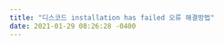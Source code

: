 ```yaml
---
title: "디스코드 installation has failed 오류 해결방법"
date: 2021-01-29 08:26:28 -0400
---
```

<div style='height:0;overflow:hidden'>
2021-01-29-10.md

철없는 외삼촌
 
디스코드 installation has failed 오류 간단하게 해결하는 방법
IT/IT 기타 2021. 1. 17. 00:01

 
 

온라인 게임을 할 때 솔플이 아닌 파티 플레이를 한다면 디스코드는 거의 필수로 사용하는 프로그램 중 하나입니다. 디스코드를 설치하는 과정은 어렵진 않지만 문제는 설치하는 과정에서 오류가 뜨는 경우가 생각보다 많이 있습니다.

 

Installation has fialed 대표적인 오류 원인
 

설치를 하지 못했다는 Installation has failed 라는 메시지를 보게되는데 대표적으로 자주 발생하는 오류는 닷넷프레임워크 4.5 버전 이하가 설치되어 있거나 또는 설치되어 있지 않은 경우에 이러한 오류가 발생합니다


 

해결하는 방법은 닷넷프레임워크 4.5 또는 그 이상의 버전을 설치 해주면 됩니다. 지금부터 닷넷프레임워크 4.5 버전을 설치하는 방법에 대해 알아보도록 하겠습니다.

 

닷넷 프레임워크 4.5 설치방법
 

1. 아래 닷넷 프래임워크 4.5 설치 사이트 링크를 클릭하면 MS에서 제공하는 프레임워크를 버전별로 다운로드하고 설치 할수 있습니다.

 
Download .NET Framework 4.5 | Free official downloads

Downloads for building and running applications with .NET Framework 4.5 . Get web installer, offline installer, and language pack downloads for .NET Framework.

dotnet.microsoft.com
2. 제가 올려놓은 링크는 닷넷프레임워크 4.5버전이지만 스크롤 아래로 쭉 내리면 다른 버전을 선택하고 설치 할수 있습니다. 최신 버전은 4.8이지만 무조건 버전이 높다고 좋은 것은 아니니 4.5 또는 4.6버전을 설치하시길 추천 드립니다. 닷넷프레임 워크를 설치 한 다음에 디스코드가 정상적으로 설치가 되는지 확인 하시면 되겠습니다


 

 

닷넷프레임워크를 설치를 했는데도 오류 메세지가 뜨는 경우가 있습니다 이럴때는 설치하는 과정에서 남겨진 잔여 파일이나 폴더를 제거한 다음 재설치를 진행하면 됩니다.

 

잔여 파일 또는 폴더 제거 방법
 

1. 키보드의 윈도우키 + R 버튼을 눌러서 실행창을 열어줍니다.


 

2. 실행창 텍스트 입력 부분에 " %appdata% " 를 입력 후 확인 버튼을 클릭 합니다.


 

3. 윈도우 탐색기가 열리면서 Appdata 폴더로 바로 이동하게 됩니다. 여기에서 디스코드 폴더를 찾은 다음에 마우스 우클릭을 하고 "삭제"를 클릭 합니다.


 

3. 이번에도 똑같이 윈도우키 + R 을 눌러서 실행창을 열은 후 " %localappdata% "를 입력하고 확인을 클릭합니다. 


 

4. 마찬가지로 Discord 폴더를 찾은 다음에 마우스 우클릭 "삭제"를 합니다. 


 

이렇게 두 개의 폴더를 제거를 한 다음에 컴퓨터를 한 번 재부팅을 하고 디스코드를 설치해 보시기 바랍니다.  참고로 Discord 폴더가 삭제가 안될 때( 다른 폴더 사용중, 프로세스 실행중, 관리자 계정 등등 ) 제일 편한것은 그냥 컴퓨터 재부팅 후에 삭제하면 문제없이 삭제가 됩니다. 

 

 

긴 글 읽어주셔서 감사합니다.

 

끝.


좋아요공감
공유하기글 요소구독하기
저작자표시비영리변경금지
'IT > IT 기타' 카테고리의 다른 글
PDF 용량 줄이는 프로그램 추천 [ 최대 90%까지 용량 줄이기 가능]  (0)	2021.01.20
오토마우스 1.7 다운로드 및 사용법 [매우 쉬움]  (0)	2021.01.20
한글 배포용 문서 변환기 다운로드 및 사용법  (0)	2021.01.18
실시간 스트리밍 영상 다운로드 방법 [ IDM 영구 라이센스 버전 ]  (8)	2021.01.17
디스코드 installation has failed 오류 간단하게 해결하는 방법  (0)	2021.01.17
타이젬바둑 설치 및 다운로드  (0)	2021.01.15
컴퓨터 화면캡쳐 방법 - 인터넷 브라우져 화면 전체 캡쳐 1초컷  (0)	2021.01.14
obs studio 다운로드 설치 및 설정방법 [ 유튜브 영상 촬영 프로그램]  (0)	2021.01.13
이비스 페인트 PC 에서 사용하는 방법 알아볼게요!!  (0)	2021.01.13
 
TAG : installation has failed, 디스코드 오류
이 글을 공유합시다
facebook twitter kakaoTalk kakaostory naver band
'IT/IT 기타' 의 관련글
한글 배포용 문서 변환기 다운로드 및 사용법
2021.01.18
더보기
실시간 스트리밍 영상 다운로드 방법 [ IDM 영구 라이센스 버전 ]
2021.01.17
더보기
타이젬바둑 설치 및 다운로드
2021.01.15
더보기
컴퓨터 화면캡쳐 방법 - 인터넷 브라우져 화면 전체 캡쳐 1초컷
2021.01.14
더보기
댓글(0)
본문과 관련 있는 내용으로 댓글을 남겨주시면 감사하겠습니다.
비밀글모드
이곳에 질문이나 댓글을 남겨 주세요.

댓글 남기기
◀ 1 ··· 30 31 32 33 34 35 36 37 38 ··· 593 ▶
블로그정보
블로그 이미지
외삼촌.

IT 정보, 드라마, 맛집 , 영화, 금융지식, 재테크 등 관심가고 생각나는 것들은 모두 올리고 있습니다. 생각없이 모든걸 올리고 있으니 여러분도 생각없이 봐주세요!!


카테고리
분류 전체보기 (593)N
 여행(23)
 국내여행(14)
 해외여행(6)
 여행 기타(3)
 맛집(155)
 서울(32)
 경기도(30)
 인천(2)
 경상도(6)
 강원도(8)
 전라도(12)
 제주도(7)
 해외(0)
 집밥(33)
 배달(15)
 디저트(10)
 IT (198)N
 Windows(39)
 모바일 APP(47)
 IT 기타 (112)N
 안드로이드 스튜디오(0)
 제품리뷰(52)
 가전제품(17)
 패션뷰티(11)
 IT제품(4)
 생활용품(18)
 최애 상품(2)
 삶을 바꾸는 지식(23)
 부자(13)
 행동(1)
 부동산(4)
 건강(5)
 생활의 지혜(92)
 방법(23)
 절차(3)
 알뜰신잡(13)
 슬기로운 생활(44)
 기타 경험담(8)
 요약(28)
 영화(5)
 드라마(13)
 TV 프로그램(9)
 추억의 부스러기(1)
 기타(15)
 금융지식(6)
 재테크(9)
 TOP 컨텐츠(7)

 
Copyright © 외삼촌.. All Right Reserved.Copyleft © 친절한효자손(친효스킨 v2.1)
구독하기 
관리메뉴열기
</div>
